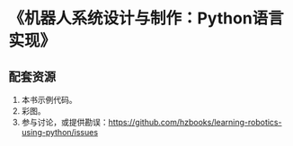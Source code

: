 # 《机器人系统设计与制作：Python语言实现》

## 配套资源

1. 本书示例代码。
2. 彩图。 
3. 参与讨论，或提供勘误：https://github.com/hzbooks/learning-robotics-using-python/issues
